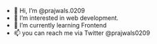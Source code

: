 - 👋 Hi, I’m @prajwals.0209
- 👀 I’m interested in web development.
- 🌱 I’m currently learning Frontend 
- 📫 you can reach me via Twitter @prajwals0209

<!---
prajwalS0209/prajwalS0209 is a ✨ special ✨ repository because its `README.md` (this file) appears on your GitHub profile.
You can click the Preview link to take a look at your changes.
--->
